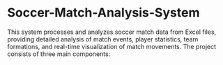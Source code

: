 # Soccer-Match-Analysis-System
This system processes and analyzes soccer match data from Excel files, providing detailed analysis of match events, player statistics, team formations, and real-time visualization of match movements. The project consists of three main components:

